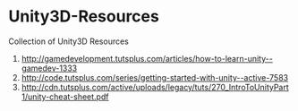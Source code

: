 Unity3D-Resources
=================
Collection of Unity3D Resources

1. http://gamedevelopment.tutsplus.com/articles/how-to-learn-unity--gamedev-1333
2. http://code.tutsplus.com/series/getting-started-with-unity--active-7583
3. http://cdn.tutsplus.com/active/uploads/legacy/tuts/270_IntroToUnityPart1/unity-cheat-sheet.pdf
